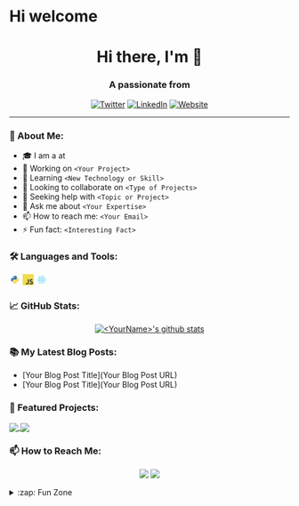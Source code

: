 # Hi welcome
<h1 align="center">Hi there, I'm <Your Name> 👋</h1>
<h3 align="center">A passionate <Your Role> from <Your Location></h3>

<p align="center">
<a href="<Your Twitter Link>"><img src="https://img.shields.io/twitter/follow/<Your Twitter Username>?label=Follow&style=social" alt="Twitter"></a>
<a href="<Your LinkedIn Profile>"><img src="https://img.shields.io/badge/-LinkedIn-blue?style=flat-square&logo=linkedin&logoColor=white" alt="LinkedIn"></a>
<a href="<Your Website>"><img src="https://img.shields.io/website-up-down-green-red/http/shields.io.svg" alt="Website"></a>
</p>

---

### 🤵 About Me:
- 🎓 I am a <Your Education or Role> at <Your Institution or Company>
- 🔭 Working on `<Your Project>`
- 🌱 Learning `<New Technology or Skill>`
- 👯 Looking to collaborate on `<Type of Projects>`
- 🤔 Seeking help with `<Topic or Project>`
- 💬 Ask me about `<Your Expertise>`
- 📫 How to reach me: `<Your Email>`
- ⚡ Fun fact: `<Interesting Fact>`

### 🛠️ Languages and Tools:

<code><img height="20" src="https://raw.githubusercontent.com/github/explore/main/topics/python/python.png"></code>
<code><img height="20" src="https://raw.githubusercontent.com/github/explore/main/topics/javascript/javascript.png"></code>
<code><img height="20" src="https://raw.githubusercontent.com/github/explore/main/topics/react/react.png"></code>
<!-- Add other badges -->

### 📈 GitHub Stats:

<p align="center">
  <a href="<Your GitHub Profile>">
    <img src="https://github-readme-stats.vercel.app/api?username=<YourUsername>&show_icons=true&theme=algolia" alt="<YourName>'s github stats" />
  </a>
</p>

### 📚 My Latest Blog Posts:

<!-- BLOG-POST-LIST:START -->
- [Your Blog Post Title](Your Blog Post URL)
- [Your Blog Post Title](Your Blog Post URL)
<!-- BLOG-POST-LIST:END -->

### 📂 Featured Projects:

<a href="<Project URL>">
  <img align="center" src="<Project Image URL>" />
</a>
<a href="<Project URL>">
  <img align="center" src="<Project Image URL>" />
</a>

### 📫 How to Reach Me:

<p align="center">
  <a href="<Your Email>"><img src="https://img.shields.io/badge/-Email-black?style=flat-square&logo=Gmail&logoColor=white" /></a>
  <a href="<Your LinkedIn Profile>"><img src="https://img.shields.io/badge/-LinkedIn-blue?style=flat-square&logo=linkedin&logoColor=white" /></a>
</p>

<!-- Optional Fun Section -->
<details>
  <summary>:zap: Fun Zone</summary>
  <!-- You can add some fun or additional info about you here. This section is collapsible. -->
</details>

